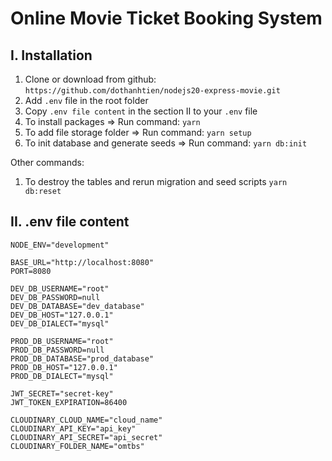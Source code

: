 # Online Movie Ticket Booking System

## I. Installation

1. Clone or download from github: `https://github.com/dothanhtien/nodejs20-express-movie.git`
2. Add `.env` file in the root folder
3. Copy `.env file content` in the section II to your `.env` file
4. To install packages => Run command: `yarn`
5. To add file storage folder => Run command: `yarn setup`
6. To init database and generate seeds => Run command: `yarn db:init`

Other commands:

1.  To destroy the tables and rerun migration and seed scripts `yarn db:reset`

## II. .env file content

```
NODE_ENV="development"

BASE_URL="http://localhost:8080"
PORT=8080

DEV_DB_USERNAME="root"
DEV_DB_PASSWORD=null
DEV_DB_DATABASE="dev_database"
DEV_DB_HOST="127.0.0.1"
DEV_DB_DIALECT="mysql"

PROD_DB_USERNAME="root"
PROD_DB_PASSWORD=null
PROD_DB_DATABASE="prod_database"
PROD_DB_HOST="127.0.0.1"
PROD_DB_DIALECT="mysql"

JWT_SECRET="secret-key"
JWT_TOKEN_EXPIRATION=86400

CLOUDINARY_CLOUD_NAME="cloud_name"
CLOUDINARY_API_KEY="api_key"
CLOUDINARY_API_SECRET="api_secret"
CLOUDINARY_FOLDER_NAME="omtbs"
```
